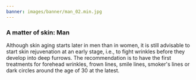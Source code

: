```yaml
---
banner: images/banner/man_02.min.jpg
---
```


### A matter of skin: Man

Although skin aging starts later in men than in women, it is still advisable to start skin rejuvenation at an early stage, i.e., to fight wrinkles before they develop into deep furrows. The recommendation is to have the first treatments for forehead wrinkles, frown lines, smile lines, smoker's lines or dark circles around the age of 30 at the latest.
